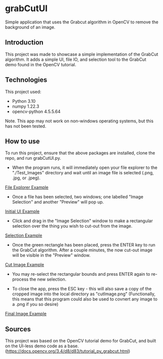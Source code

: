 # grabCutUI
 Simple application that uses the Grabcut algorithm in OpenCV to remove the background of an image.

## Introduction
This project was made to showcase a simple implementation of the GrabCut algorithm. It adds a simple UI, file IO, and selection tool to the GrabCut demo found in the OpenCV tutorial.

## Technologies
This project used:
- Python 3.10
- numpy 1.22.3
- opencv-python 4.5.5.64

Note. This app may not work on non-windows operating systems, but this has not been tested.

## How to use
To run this project, ensure that the above packages are installed, clone the repo, and run grabCutUI.py.

- When the program runs, it will immediately open your file explorer to the "./Test_Images" directory and wait until an image file is selected (.png, .jpg, or .jpeg).

[File Explorer Example](./readmepics/fileExplorer.PNG)

- Once a file has been selected, two windows; one labelled "Image Selection" and another "Preview" will pop up.

[Initial UI Example](./readmepics/preSelection.PNG)

- Click and drag in the "Image Selection" window to make a rectangular selection over the thing you wish to cut-out from the image.

[Selection Example](./readmepics/postSelection.PNG)

- Once the green rectangle has been placed, press the ENTER key to run the GrabCut algorithm. After a couple minutes, the now cut-out image will be visible in the "Preview" window.

[Cut Image Example](./readmepics/cutImageExample.PNG)

- You may re-select the rectangular bounds and press ENTER again to re-process the new selection.

- To close the app, press the ESC key - this will also save a copy of the cropped image into the local directory as "cutImage.png" (Functionally, this means that this program could also be used to covnert any image to a .png if you so desire)

[Final Image Example](./readmepics/nice.png)

## Sources
This project was based on the OpenCV tutorial demo for GrabCut, and built on the UI-less demo code as a base.
(https://docs.opencv.org/3.4/d8/d83/tutorial_py_grabcut.html)